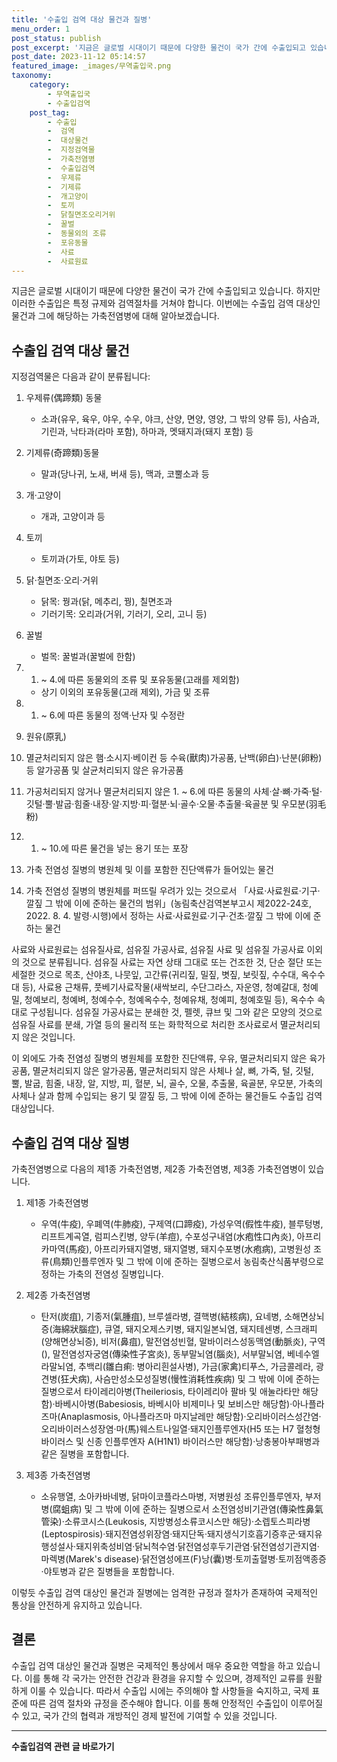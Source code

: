 ```yaml
---
title: '수출입 검역 대상 물건과 질병'
menu_order: 1
post_status: publish
post_excerpt: '지금은 글로벌 시대이기 때문에 다양한 물건이 국가 간에 수출입되고 있습니다. 하지만 이러한 수출입은 특정 규제와 검역절차를 거쳐야 합니다. 이번에는 수출입 검역 대상인 물건과 그에 해당하는 가축전염병에 대해 알아보겠습니다.'
post_date: 2023-11-12 05:14:57
featured_image: _images/무역출입국.png
taxonomy:
    category:
        - 무역출입국
        - 수출입검역
    post_tag:
        - 수출입
        -  검역
        -  대상물건
        -  지정검역물
        -  가축전염병
        -  수출입검역
        -  우제류
        -  기제류
        -  개고양이
        -  토끼
        -  닭칠면조오리거위
        -  꿀벌
        -  동물외의 조류
        -  포유동물
        -  사료
        -  사료원료
---
```



지금은 글로벌 시대이기 때문에 다양한 물건이 국가 간에 수출입되고 있습니다. 하지만 이러한 수출입은 특정 규제와 검역절차를 거쳐야 합니다. 이번에는 수출입 검역 대상인 물건과 그에 해당하는 가축전염병에 대해 알아보겠습니다.

## 수출입 검역 대상 물건

지정검역물은 다음과 같이 분류됩니다:

1. 우제류(偶蹄類) 동물
   - 소과(유우, 육우, 야우, 수우, 야크, 산양, 면양, 영양, 그 밖의 양류 등), 사슴과, 기린과, 낙타과(라마 포함), 하마과, 멧돼지과(돼지 포함) 등

2. 기제류(奇蹄類)동물
   - 말과(당나귀, 노새, 버새 등), 맥과, 코뿔소과 등

3. 개·고양이
   - 개과, 고양이과 등

4. 토끼
   - 토끼과(가토, 야토 등)

5. 닭·칠면조·오리·거위
   - 닭목: 꿩과(닭, 메추리, 꿩), 칠면조과
   - 기러기목: 오리과(거위, 기러기, 오리, 고니 등)

6. 꿀벌
   - 벌목: 꿀벌과(꿀벌에 한함)

7. 1. ~ 4.에 따른 동물외의 조류 및 포유동물(고래를 제외함)
   - 상기 이외의 포유동물(고래 제외), 가금 및 조류

8. 1. ~ 6.에 따른 동물의 정액·난자 및 수정란

9. 원유(原乳)

10. 멸균처리되지 않은 햄·소시지·베이컨 등 수육(獸肉)가공품, 난백(卵白)·난분(卵粉) 등 알가공품 및 살균처리되지 않은 유가공품

11. 가공처리되지 않거나 멸균처리되지 않은 1. ~ 6.에 따른 동물의 사체·살·뼈·가죽·털·깃털·뿔·발굽·힘줄·내장·알·지방·피·혈분·뇌·골수·오물·추출물·육골분 및 우모분(羽毛粉)

12. 1. ~ 10.에 따른 물건을 넣는 용기 또는 포장

13. 가축 전염성 질병의 병원체 및 이를 포함한 진단액류가 들어있는 물건

14. 가축 전염성 질병의 병원체를 퍼뜨릴 우려가 있는 것으로서 「사료·사료원료·기구·깔짚 그 밖에 이에 준하는 물건의 범위」(농림축산검역본부고시 제2022-24호, 2022. 8. 4. 발령·시행)에서 정하는 사료·사료원료·기구·건초·깔짚 그 밖에 이에 준하는 물건

사료와 사료원료는 섬유질사료, 섬유질 가공사료, 섬유질 사료 및 섬유질 가공사료 이외의 것으로 분류됩니다. 섬유질 사료는 자연 상태 그대로 또는 건조한 것, 단순 절단 또는 세절한 것으로 목초, 산야초, 나뭇잎, 고간류(귀리짚, 밀짚, 볏짚, 보릿짚, 수수대, 옥수수대 등), 사료용 근채류, 풋베기사료작물(새싹보리, 수단그라스, 자운영, 청예갈대, 청예밀, 청예보리, 청예벼, 청예수수, 청예옥수수, 청예유채, 청예피, 청예호밀 등), 옥수수 속대로 구성됩니다. 섬유질 가공사료는 분쇄한 것, 펠렛, 큐브 및 그와 같은 모양의 것으로 섬유질 사료를 분쇄, 가열 등의 물리적 또는 화학적으로 처리한 조사료로서 멸균처리되지 않은 것입니다. 

이 외에도 가축 전염성 질병의 병원체를 포함한 진단액류, 우유, 멸균처리되지 않은 육가공품, 멸균처리되지 않은 알가공품, 멸균처리되지 않은 사체나 살, 뼈, 가죽, 털, 깃털, 뿔, 발굽, 힘줄, 내장, 알, 지방, 피, 혈분, 뇌, 골수, 오물, 추출물, 육골분, 우모분, 가축의 사체나 살과 함께 수입되는 용기 및 깔짚 등, 그 밖에 이에 준하는 물건들도 수출입 검역 대상입니다.

## 수출입 검역 대상 질병

가축전염병으로 다음의 제1종 가축전염병, 제2종 가축전염병, 제3종 가축전염병이 있습니다.

1. 제1종 가축전염병
   - 우역(牛疫), 우폐역(牛肺疫), 구제역(口蹄疫), 가성우역(假性牛疫), 블루텅병, 리프트계곡열, 럼피스킨병, 양두(羊痘), 수포성구내염(水疱性口內炎), 아프리카마역(馬疫), 아프리카돼지열병, 돼지열병, 돼지수포병(水疱病), 고병원성 조류(鳥類)인플루엔자 및 그 밖에 이에 준하는 질병으로서 농림축산식품부령으로 정하는 가축의 전염성 질병입니다.

2. 제2종 가축전염병
   - 탄저(炭疽), 기종저(氣腫疽), 브루셀라병, 결핵병(結核病), 요네병, 소해면상뇌증(海綿狀腦症), 큐열, 돼지오제스키병, 돼지일본뇌염, 돼지테센병, 스크래피(양해면상뇌증), 비저(鼻疽), 말전염성빈혈, 말바이러스성동맥염(動脈炎), 구역(), 말전염성자궁염(傳染性子宮炎), 동부말뇌염(腦炎), 서부말뇌염, 베네수엘라말뇌염, 추백리(雛白痢: 병아리흰설사병), 가금(家禽)티푸스, 가금콜레라, 광견병(狂犬病), 사슴만성소모성질병(慢性消耗性疾病) 및 그 밖에 이에 준하는 질병으로서 타이레리아병(Theileriosis, 타이레리아 팔바 및 애눌라타만 해당함)·바베시아병(Babesiosis, 바베시아 비제미나 및 보비스만 해당함)·아나플라즈마(Anaplasmosis, 아나플라즈마 마지날레만 해당함)·오리바이러스성간염·오리바이러스성장염·마(馬)웨스트나일열·돼지인플루엔자(H5 또는 H7 혈청형 바이러스 및 신종 인플루엔자 A(H1N1) 바이러스만 해당함)·낭충봉아부패병과 같은 질병을 포함합니다.

3. 제3종 가축전염병
   - 소유행열, 소아카바네병, 닭마이코플라스마병, 저병원성 조류인플루엔자, 부저병(腐蛆病) 및 그 밖에 이에 준하는 질병으로서 소전염성비기관염(傳染性鼻氣管染)·소류코시스(Leukosis, 지방병성소류코시스만 해당)·소렙토스피라병(Leptospirosis)·돼지전염성위장염·돼지단독·돼지생식기호흡기증후군·돼지유행성설사·돼지위축성비염·닭뇌척수염·닭전염성후두기관염·닭전염성기관지염·마렉병(Marek's disease)·닭전염성에프(F)낭(囊)병·토끼출혈병·토끼점액종증·야토병과 같은 질병들을 포함합니다.

이렇듯 수출입 검역 대상인 물건과 질병에는 엄격한 규정과 절차가 존재하여 국제적인 통상을 안전하게 유지하고 있습니다.

## 결론

수출입 검역 대상인 물건과 질병은 국제적인 통상에서 매우 중요한 역할을 하고 있습니다. 이를 통해 각 국가는 안전한 건강과 환경을 유지할 수 있으며, 경제적인 교류를 원활하게 이룰 수 있습니다. 따라서 수출입 시에는 주의해야 할 사항들을 숙지하고, 국제 표준에 따른 검역 절차와 규정을 준수해야 합니다. 이를 통해 안정적인 수출입이 이루어질 수 있고, 국가 간의 협력과 개방적인 경제 발전에 기여할 수 있을 것입니다.
<!-- wp:separator -->
<hr class="wp-block-separator has-alpha-channel-opacity"/>
<!-- /wp:separator -->

<!-- wp:group {"backgroundColor":"base","layout":{"type":"constrained"}} -->
<div class="wp-block-group has-base-background-color has-background"><!-- wp:paragraph {"align":"center","fontSize":"medium"} -->
<p class="has-text-align-center has-large-font-size"><strong>수출입검역 관련 글 바로가기</strong></p>
<!-- /wp:paragraph -->


<!-- wp:latest-posts
{"categories":[{"id":15006,"count":19,"description":"","link":"https://uknowlaw.com/category/%ec%88%98%ec%b6%9c%ec%9e%85%ea%b2%80%ec%97%ad/","name":"수출입검역","slug":"수출입검역","taxonomy":"category","parent":0,"meta":[],"_links":{"self":[{"href":"https://uknowlaw.com/wp-json/wp/v2/categories/15006"}],"collection":[{"href":"https://uknowlaw.com/wp-json/wp/v2/categories"}],"about":[{"href":"https://uknowlaw.com/wp-json/wp/v2/taxonomies/category"}],"wp:post_type":[{"href":"https://uknowlaw.com/wp-json/wp/v2/posts?categories=15006"}],"curies":[{"name":"wp","href":"https://api.w.org/{rel}","templated":true}]}}],"postsToShow":100,"excerptLength":28,"postLayout":"grid","columns":2,"featuredImageAlign":"left","featuredImageSizeSlug":"large","fontSize":"small"} /--></div>
<!-- /wp:group -->
